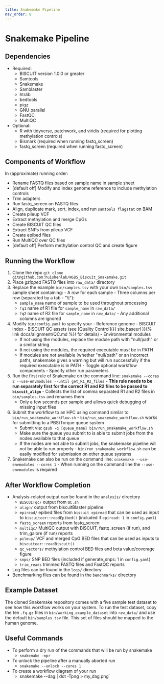 ```yaml
---
title: Snakemake Pipeline
nav_order: 8
---
```


# Snakemake Pipeline

## Dependencies

  - Required:
    - BISCUIT version 1.0.0 or greater
    - Samtools
    - Snakemake
    - Samblaster
    - htslib
    - bedtools
    - pigz
    - GNU parallel
    - FastQC
    - MultiQC
  - Optional:
    - R with tidyverse, patchwork, and viridis (required for plotting methylation controls)
    - Bismark (required when running fastq_screen)
    - fastq_screen (required when running fastq_screen)

## Components of Workflow

In (approximate) running order:

  - Rename FASTQ files based on sample name in sample sheet
  - [default off] Modify and index genome reference to include methylation controls
  - Trim adapters
  - Run fastq_screen on FASTQ files
  - Align, duplicate mark, sort, index, and run `samtools flagstat` on BAM
  - Create pileup VCF
  - Extract methylation and merge CpGs
  - Create BISCUIT QC files
  - Extract SNPs from pileup VCF
  - Create epibed files
  - Run MultiQC over QC files
  - [default off] Perform methylation control QC and create figure

## Running the Workflow

  1. Clone the repo `git clone git@github.com:huishenlab/WGBS_Biscuit_Snakemake.git`
  2. Place *gzipped* FASTQ files into `raw_data/` directory
  3. Replace the example `bin/samples.tsv` with your own `bin/samples.tsv` sample sheet containing:
    - A row for each sample
    - Three columns per row (separated by a tab - "\t"):
      - `sample_name` name of sample to be used throughout processing
      - `fq1` name of R1 file for `sample_name` in `raw_data/`
      - `fq2` name of R2 file for `sample_name` in `raw_data/`
    - Any additional columns are ignored
  4. Modify `bin/config.yaml` to specify your
    - Reference genome
    - BISCUIT index
    - BISCUIT QC assets (see [Quality Control]({{ site.baseurl }}{% link docs/alignment/QC.md %}) for details)
    - Environmental modules
      - If not using the modules, replace the module path with "null/path" or a similar string
      - It not using the modules, the required executable *must* be in PATH
      - If modules are not available (whether "null/path" or an incorrect path), snakemake gives a warning but will run
      successfully if the required executable is in PATH
    - Toggle optional workflow components
    - Specify other run parameters
  5. Run the first rule of Snakemake on the command line: `snakemake --cores 2 --use-envmodules --until get_R1_R2_files`
    - **This rule needs to be run separately first for the correct R1 and R2 files to be passed to `biscuit_align`**
    - Collects the list of comma separated R1 and R2 files in `bin/samples.tsv` and renames them
      - Only a few seconds per sample and allows quick debugging of missing input files
  6. Submit the workflow to an HPC using command similar to `bin/run_snakemake_workflow.sh`
    - `bin/run_snakemake_workflow.sh` works for submitting to a PBS/Torque queue system
      - Submit via: `qsub -q [queue_name] bin/run_snakemake_workflow.sh`
      - Make sure the queue you submit to is able to submit jobs from the nodes available to that queue
      - If the nodes are not able to submit jobs, the snakemake pipeline will not be able to run properly
    - `bin/run_snakemake_workflow.sh` can be easily modified for submission on other queue systems
  7. Snakemake can also be run on the command line: `snakemake --use-envmodules --cores 1`
    - When running on the command line the `--use-envmodules` is required

## After Workflow Completion

  - Analysis-related output can be found in the `analysis/` directory
    - `BISCUITqc/` output from `QC.sh`
    - `align/` output from biscuitBlaster pipeline
    - `epiread/` epibed files from `biscuit epiread` that can be used as input to `biscuiteer::readEpibed()` (included
    if `epiread: 1` in `config.yaml`)
    - `fastq_screen` reports from fastq_screen
    - `multiqc/` MultiQC output with BISCUIT, fastq_screen (if run), and trim_galore (if run) reports
    - `pileup/` VCF and merged CpG BED files that can be used as inputs to `biscuiteer::readBiscuit()`
    - `qc_vectors/` methylation control BED files and beta value/coverage figure
    - `snps/` SNP BED files (included if generate_snps: 1 in `config.yaml`)
    - `trim_reads` trimmed FASTQ files and FastQC reports
  - Log files can be found in the `logs/` directory
  - Benchmarking files can be found in the `benchmarks/` directory

## Example Dataset

The cloned Snakemake repository comes with a five sample test dataset to see how this workflow works on your system. To
run the test dataset, copy the ten `.fq.gz` files in `bin/working_example_dataset` into `raw_data/` and use the default
`bin/samples.tsv` file. This set of files should be mapped to the human genome.

## Useful Commands

  - To perform a dry run of the commands that will be run by snakemake
    - `snakemake -npr`
  - To unlock the pipeline after a manually aborted run
    - `snakemake --unlock --cores 1`
  - To create a workflow diagram of your run
    - snakemake --dag | dot -Tpng > my_dag.png`
